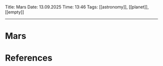 Title: Mars
Date: 13.09.2025
Time: 13:46
Tags: [[astronomy]], [[planet]], [[empty]]

---
# Mars



# References